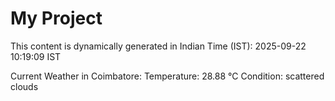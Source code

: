 # My Project

This content is dynamically generated in Indian Time (IST): 2025-09-22 10:19:09 IST


Current Weather in Coimbatore:
Temperature: 28.88 °C
Condition: scattered clouds
